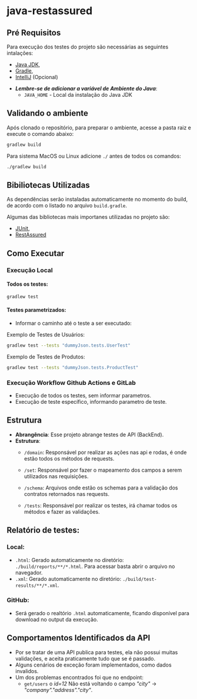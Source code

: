 # java-restassured

## Pré Requisitos
Para execução dos testes do projeto são necessárias as seguintes intalações:
* [Java JDK](https://www.oracle.com/br/java/technologies/downloads/),
* [Gradle](https://gradle.org/install/),
* [IntelliJ](https://www.jetbrains.com/idea/download/?section=windows) (Opcional)

- _**Lembre-se de adicionar a variável de Ambiente do Java**_:
    - `JAVA_HOME` - Local da instalação do Java JDK

## Validando o ambiente
Após clonado o repositório, para preparar o ambiente, acesse a pasta raiz e execute o comando abaixo:
```sh
gradlew build
```
Para sistema MacOS ou Linux adicione `./` antes de todos os comandos:
```sh
./gradlew build
```

## Bibiliotecas Utilizadas
As dependências serão instaladas automaticamente no momento do build, de acordo com o listado no arquivo `build.gradle`.</p>
Algumas das bibliotecas mais importanes utilizadas no projeto são:
- [JUnit](https://junit.org/junit5/docs/current/user-guide/),
- [RestAssured](https://rest-assured.io/)

## Como Executar
### Execução Local
#### Todos os testes:
```sh
gradlew test
```

#### Testes parametrizados:
- Informar o caminho até o teste a ser executado:

Exemplo de Testes de Usuários:
```sh
gradlew test --tests "dummyJson.tests.UserTest"
```

Exemplo de Testes de Produtos:
```sh
gradlew test --tests "dummyJson.tests.ProductTest"
```

### Execução Workflow Github Actions e GitLab
- Execução de todos os testes, sem informar parametros.
- Execução de teste específico, informando parametro de teste.

## Estrutura
- **Abrangência**: Esse projeto abrange testes de API (BackEnd).
- **Estrutura**:
  - `/domain`: Responsável por realizar as ações nas api e rodas, é onde estão todos os métodos de requests.

  - `/set`: Responsável por fazer o mapeamento dos campos a serem utilizados nas requisições.

  - `/schema`: Arquivos onde estão os schemas para a validação dos contratos retornados nas requests.

  - `/tests`: Responsável por realizar os testes, irá chamar todos os métodos e fazer as validações. 

## Relatório de testes:
### Local:
- `.html`: Gerado automaticamente no diretório: `./build/reports/**/*.html`. Para acessar basta abrir o arquivo no navegador.
- `.xml`: Gerado automaticamente no diretório: `./build/test-results/**/*.xml`.

### GitHub:
- Será gerado o realtório `.html` automaticamente, ficando disponível para download no output da execução.

## Comportamentos Identificados da API
- Por se tratar de uma API publica para testes, ela não possui muitas validações, e aceita praticamente tudo que se é passado.
- Alguns cenários de exceção foram implementados, como dados invalidos.
- Um dos problemas encontrados foi que no endpoint: 
  - `get/users` o _id=12_ Não está voltando o campo _"city"_ -> _"company"."address"."city"_.
